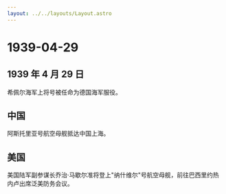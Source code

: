 ```yaml
---
layout: ../../layouts/Layout.astro
---
```


# 1939-04-29

## 1939 年 4 月 29 日

希佩尔海军上将号被任命为德国海军服役。

## 中国

阿斯托里亚号航空母舰抵达中国上海。

## 美国

美国陆军副参谋长乔治·马歇尔准将登上"纳什维尔"号航空母舰，前往巴西里约热内卢出席泛美防务会议。